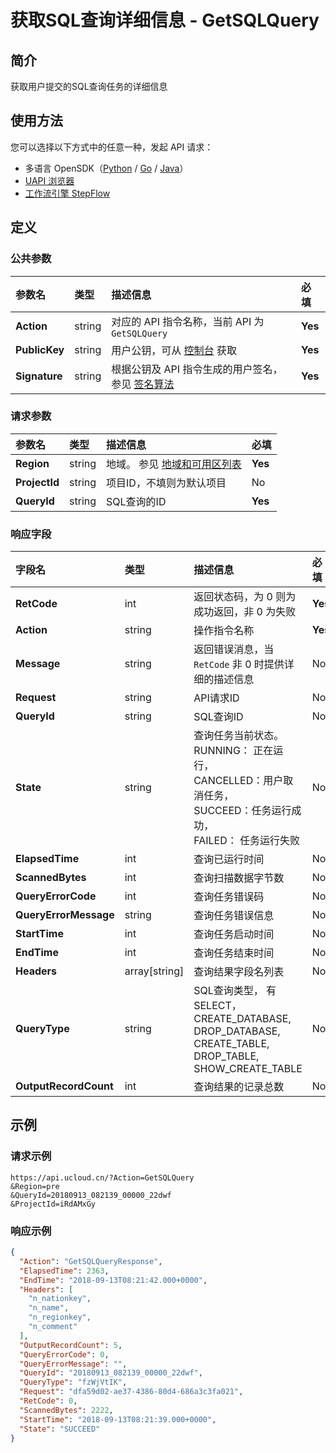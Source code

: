 # 获取SQL查询详细信息 - GetSQLQuery

## 简介

获取用户提交的SQL查询任务的详细信息





## 使用方法

您可以选择以下方式中的任意一种，发起 API 请求：
- 多语言 OpenSDK（[Python](https://github.com/ucloud/ucloud-sdk-python3) / [Go](https://github.com/ucloud/ucloud-sdk-go) / [Java](https://github.com/ucloud/ucloud-sdk-java)）
- [UAPI 浏览器](https://console.ucloud.cn/uapi/detail?id=GetSQLQuery)
- [工作流引擎 StepFlow](https://console.ucloud.cn/stepflow/manage/)

## 定义

### 公共参数

| 参数名 | 类型 | 描述信息 | 必填 |
|:---|:---|:---|:---|
| **Action**     | string  | 对应的 API 指令名称，当前 API 为 `GetSQLQuery`                        | **Yes** |
| **PublicKey**  | string  | 用户公钥，可从 [控制台](https://console.ucloud.cn/uapi/apikey) 获取                                             | **Yes** |
| **Signature**  | string  | 根据公钥及 API 指令生成的用户签名，参见 [签名算法](api/summary/signature.md)  | **Yes** |

### 请求参数

| 参数名 | 类型 | 描述信息 | 必填 |
|:---|:---|:---|:---|
| **Region** | string | 地域。 参见 [地域和可用区列表](api/summary/regionlist) |**Yes**|
| **ProjectId** | string | 项目ID，不填则为默认项目 |No|
| **QueryId** | string | SQL查询的ID |**Yes**|

### 响应字段

| 字段名 | 类型 | 描述信息 | 必填 |
|:---|:---|:---|:---|
| **RetCode** | int | 返回状态码，为 0 则为成功返回，非 0 为失败 |**Yes**|
| **Action** | string | 操作指令名称 |**Yes**|
| **Message** | string | 返回错误消息，当 `RetCode` 非 0 时提供详细的描述信息 |No|
| **Request** | string | API请求ID |No|
| **QueryId** | string | SQL查询ID |No|
| **State** | string | 查询任务当前状态。<br />RUNNING： 正在运行，<br />CANCELLED：用户取消任务，<br />SUCCEED：任务运行成功，<br />FAILED： 任务运行失败 |No|
| **ElapsedTime** | int | 查询已运行时间 |No|
| **ScannedBytes** | int | 查询扫描数据字节数 |No|
| **QueryErrorCode** | int | 查询任务错误码 |No|
| **QueryErrorMessage** | string | 查询任务错误信息 |No|
| **StartTime** | int | 查询任务启动时间 |No|
| **EndTime** | int | 查询任务结束时间 |No|
| **Headers** | array[string] | 查询结果字段名列表 |No|
| **QueryType** | string | SQL查询类型， 有SELECT，CREATE_DATABASE, DROP_DATABASE, CREATE_TABLE, DROP_TABLE, SHOW_CREATE_TABLE |No|
| **OutputRecordCount** | int | 查询结果的记录总数 |No|




## 示例

### 请求示例
    
```
https://api.ucloud.cn/?Action=GetSQLQuery
&Region=pre
&QueryId=20180913_082139_00000_22dwf
&ProjectId=iRdAMxGy
```

### 响应示例
    
```json
{
  "Action": "GetSQLQueryResponse",
  "ElapsedTime": 2363,
  "EndTime": "2018-09-13T08:21:42.000+0000",
  "Headers": [
    "n_nationkey",
    "n_name",
    "n_regionkey",
    "n_comment"
  ],
  "OutputRecordCount": 5,
  "QueryErrorCode": 0,
  "QueryErrorMessage": "",
  "QueryId": "20180913_082139_00000_22dwf",
  "QueryType": "fzWjVtIK",
  "Request": "dfa59d02-ae37-4386-80d4-686a3c3fa021",
  "RetCode": 0,
  "ScannedBytes": 2222,
  "StartTime": "2018-09-13T08:21:39.000+0000",
  "State": "SUCCEED"
}
```





